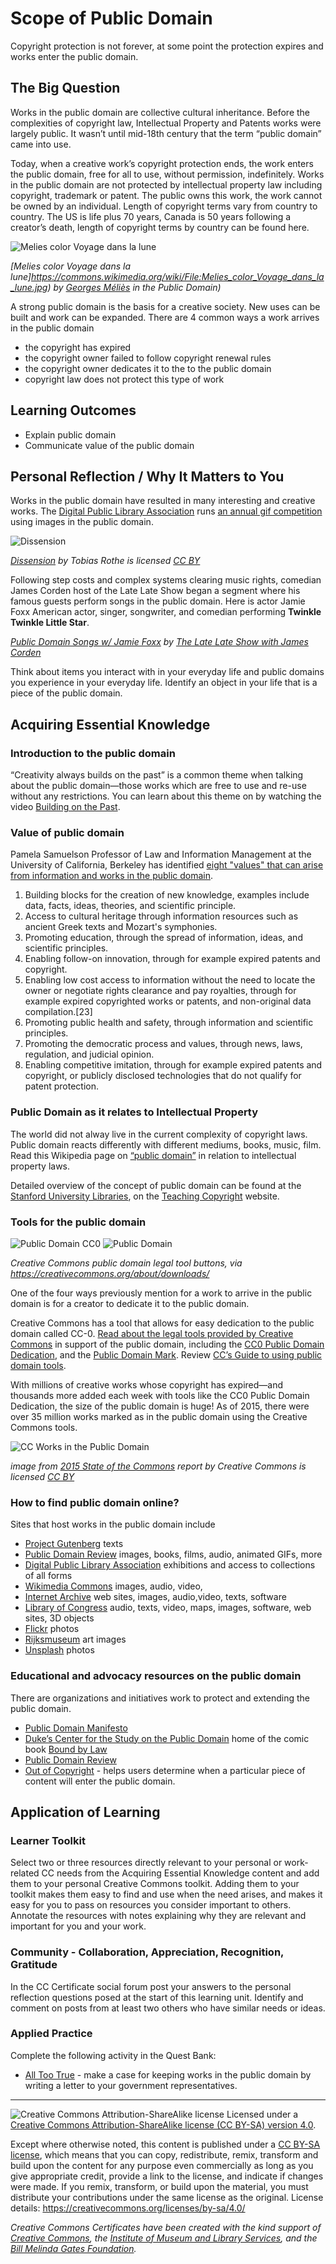 # Scope of Public Domain

Copyright protection is not forever, at some point the protection expires and works enter the public domain. 

## The Big Question

Works in the public domain are collective cultural inheritance. Before the complexities of copyright law, Intellectual Property and Patents works were largely public. It wasn’t until mid-18th century that the term “public domain” came into use. 

Today, when a creative work’s copyright protection ends, the work enters the public domain, free for all to use, without permission, indefinitely.  Works in the public domain are not protected by intellectual property law including copyright, trademark or patent. The public owns this work, the work cannot be owned by an individual.  Length of copyright terms vary from country to country.  The US is life plus 70 years, Canada is 50 years following a creator’s death, length of copyright terms by country can be found here. 

![Melies color Voyage dans la lune](https://github.com/creativecommons/cc-cert-core/blob/master/images/copyright/voyage-dans-la-lune.jpg "Melies color Voyage dans la lune")

*[Melies color Voyage dans la lune]https://commons.wikimedia.org/wiki/File:Melies_color_Voyage_dans_la_lune.jpg) by [Georges Méliès](https://en.wikipedia.org/wiki/Georges_M%C3%A9li%C3%A8s) in the Public Domain)*

A strong public domain is the basis for a creative society. New uses can be built and work can be expanded. There are 4 common ways a work arrives in the public domain  

* the copyright has expired 
* the copyright owner failed to follow copyright renewal rules
* the copyright owner dedicates it to the to the public domain 
* copyright law does not protect this type of work 


## Learning Outcomes

* Explain public domain
* Communicate value of the public domain

## Personal Reflection / Why It Matters to You  
  
Works in the public domain have resulted in many interesting and creative works.  The [Digital Public Library Association](https://dp.la/) runs [an annual gif competition](https://dp.la/info/gif-it-up/) using images in the public domain.  

![Dissension](https://github.com/creativecommons/cc-cert-core/blob/master/images/copyright/dissension.gif "Dissension 2015 GIF IT UP Winner")

*[Dissension](http://gifitup2015.tumblr.com/post/131439542373/gif-it-up-2015-entry-dissension-from-tobias) by Tobias Rothe is licensed [CC BY](https://creativecommons.org/licenses/by/3.0/)*

Following step costs and complex systems clearing music rights, comedian James Corden host of the Late Late Show began a segment where his famous guests perform songs in the public domain.  Here is actor Jamie Foxx American actor, singer, songwriter, and comedian performing **Twinkle Twinkle Little Star**.

*[Public Domain Songs w/ Jamie Foxx](https://www.youtube.com/watch?v=bW0E_sncNic8) by [The Late Late Show with James Corden](https://www.youtube.com/channel/UCJ0uqCI0Vqr2Rrt1HseGirg)*

Think about items you interact with in your everyday life and  public domains you experience in your everyday life. Identify an object in your life that is a piece of the public domain. 

## Acquiring Essential Knowledge 

### Introduction to the public domain

“Creativity always builds on the past” is a common theme when talking about the public domain—those works which are free to use and re-use without any restrictions.  You can learn about this theme on by watching the video [Building on the Past](https://creativecommons.org/about/videos/building-on-the-past/).

### Value of public domain 

Pamela Samuelson Professor of Law and Information Management at the University of California, Berkeley  has identified [eight "values" that can arise from information and works in the public domain](https://books.google.ca/books?id=KJmNGglq0nwC&dq=public+domain&lr=&as_brr=3&source=gbs_navlinks_s&redir_esc=y).

1. Building blocks for the creation of new knowledge, examples include data, facts, ideas, theories, and scientific principle.
2. Access to cultural heritage through information resources such as ancient Greek texts and Mozart's symphonies.
3. Promoting education, through the spread of information, ideas, and scientific principles.
4. Enabling follow-on innovation, through for example expired patents and copyright.
5. Enabling low cost access to information without the need to locate the owner or negotiate rights clearance and pay royalties, through for example expired copyrighted works or patents, and non-original data compilation.[23]
6. Promoting public health and safety, through information and scientific principles.
7. Promoting the democratic process and values, through news, laws, regulation, and judicial opinion.
8. Enabling competitive imitation, through for example expired patents and copyright, or publicly disclosed technologies that do not qualify for patent protection.



### Public Domain as it relates to Intellectual Property   

The world did not alway live in the current complexity of copyright laws.  Public domain reacts differently with different mediums, books, music, film.  Read this Wikipedia page on [“public domain”](https://en.wikipedia.org/wiki/Public_domain) in relation to intellectual property laws. 

Detailed overview of the concept of public domain can be found  at the [Stanford University Libraries](http://fairuse.stanford.edu/overview/public-domain/welcome/),  on the [Teaching Copyright](https://www.teachingcopyright.org/handout/public-domain-faq.html) website. 

### Tools for the public domain

![Public Domain CC0](https://github.com/creativecommons/cc-cert-core/blob/master/images/copyright/cc-zero.png "Public Domain CC0")
![Public Domain](https://github.com/creativecommons/cc-cert-core/blob/master/images/copyright/publicdomain.png "Public Domain")

*Creative Commons public domain legal tool buttons, via https://creativecommons.org/about/downloads/*

One of the four ways previously mention for a work to arrive in the public domain is for a creator to dedicate it to the public domain. 

Creative Commons has a tool that allows for easy dedication to the public domain called CC-0. [Read about the legal tools provided by Creative Commons](https://creativecommons.org/share-your-work/public-domain/) in support of the public domain, including the [CC0 Public Domain Dedication](https://creativecommons.org/share-your-work/public-domain/cc0/), and the [Public Domain Mark](https://creativecommons.org/share-your-work/public-domain/pdm/). Review [CC’s Guide to using public domain tools](https://wiki.creativecommons.org/images/8/88/Publicdomain.pdf). 


With millions of creative works whose copyright has expired—and thousands more added each week with tools like the CC0 Public Domain Dedication, the size of the public domain is huge! As of 2015, there were over 35 million works marked as in the public domain using the Creative Commons tools. 


![CC Works in the Public Domain](https://github.com/creativecommons/cc-cert-core/blob/master/images/copyright/public-domain-2015.jpg "CC Works in the Public Domain")

*image from [2015 State of the Commons](https://stateof.creativecommons.org/2015/) report by Creative Commons is licensed [CC BY](https://creativecommons.org/licenses/by/4.0/)*


### How to find public domain online? 

Sites that host works in the public domain include 

* [Project Gutenberg](https://www.gutenberg.org/) texts
* [Public Domain Review](https://publicdomainreview.org/) images, books, films, audio, animated GIFs, more 
* [Digital Public Library Association](https://dp.la/) exhibitions and access to collections of all forms
* [Wikimedia Commons](https://commons.wikimedia.org/) images, audio, video,
* [Internet Archive](https://archive.org/) web sites, images, audio,video, texts, software
* [Library of Congress](https://www.loc.gov/) audio, texts, video, maps, images, software, web sites, 3D objects
* [Flickr](https://www.flickr.com/creativecommons) photos 
* [Rijksmuseum](https://www.rijksmuseum.nl/) art images
* [Unsplash](https://unsplash.com/) photos


### Educational and advocacy resources on the public domain

There are organizations and initiatives work to protect and extending the public domain. 

* [Public Domain Manifesto](http://publicdomainmanifesto.org/) 
* [Duke’s Center for the Study on the Public Domain](http://web.law.duke.edu/cspd/) home of the comic book [Bound by Law](https://web.law.duke.edu/cspd/comics/zoomcomic.html)
* [Public Domain Review](https://publicdomainreview.org/) 
* [Out of Copyright](http://outofcopyright.eu/) - helps users determine when a particular piece of content will enter the public domain. 

## Application of Learning

### Learner Toolkit
Select two or three resources directly relevant to your personal or work-related CC needs from the Acquiring Essential Knowledge content and add them to your personal Creative Commons toolkit. Adding them to your toolkit makes them easy to find and use when the need arises, and makes it easy for you to pass on resources you consider important to others. Annotate the resources with notes explaining why they are relevant and important for you and your work.

### Community - Collaboration, Appreciation, Recognition, Gratitude
In the CC Certificate social forum post your answers to the personal reflection questions posed at the start of this learning unit. Identify and comment on posts from at least two others who have similar needs or ideas.

### Applied Practice

Complete the following activity in the Quest Bank:

* [All Too True](https://quests.creativecommons.org/assignments/all-too-true) - make a case for keeping works in the public domain by writing a letter to your government representatives.
----

![Creative Commons Attribution-ShareAlike license](https://github.com/creativecommons/cc-cert-lib/blob/master/images/cc-by-sa-88x31.png "CC BY-SA")
Licensed under a [Creative Commons Attribution-ShareAlike license (CC BY-SA) version 4.0](https://creativecommons.org/licenses/by-sa/4.0/).

Except where otherwise noted, this content is published under a [CC BY-SA license](https://creativecommons.org/licenses/by-sa/4.0/), which means that you can copy, redistribute, remix, transform and build upon the content for any purpose even commercially as long as you give appropriate credit, provide a link to the license, and indicate if changes were made. If you remix, transform, or build upon the material, you must distribute your contributions under the same license as the original.
License details: https://creativecommons.org/licenses/by-sa/4.0/

*Creative Commons Certificates have been created with the kind support of [Creative Commons](http://creativecommons.org/), the [Institute of Museum and Library Services](https://www.imls.gov/), and the [Bill  Melinda Gates Foundation](http://www.gatesfoundation.org/).*
